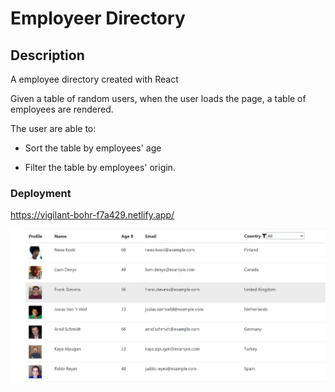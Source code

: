 # Employeer Directory

## Description

A employee directory created with React

Given a table of random users, when the user loads the page, a table of employees are rendered.

The user are able to:

- Sort the table by employees' age

- Filter the table by employees' origin.

### Deployment

https://vigilant-bohr-f7a429.netlify.app/

![Screen_shot](/public/shot.JPG)
